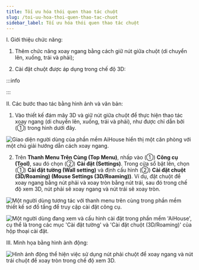 ```yaml
---
title: Tối ưu hóa thói quen thao tác chuột
slug: /toi-uu-hoa-thoi-quen-thao-tac-chuot
sidebar_label: Tối ưu hóa thói quen thao tác chuột
---
```


I. Giới thiệu chức năng:

1. Thêm chức năng xoay ngang bằng cách giữ nút giữa chuột (di chuyển lên, xuống, trái và phải);

2. Cài đặt chuột được áp dụng trong chế độ 3D:

:::info

:::

II. Các bước thao tác bằng hình ảnh và văn bản:

1. Vào thiết kế đám mây 3D và giữ nút giữa chuột để thực hiện thao tác xoay ngang (di chuyển lên, xuống, trái và phải), như được chỉ dẫn bởi (①) trong hình dưới đây.

![Giao diện người dùng của phần mềm AiHouse hiển thị một căn phòng với một chú giải hướng dẫn cách xoay ngang.](https://storage.googleapis.com/jegavn_kb/images/a39c9701-fd83-4dc4-9bc2-acd3faa64e66.png)

2. Trên **Thanh Menu Trên Cùng (Top Menu)**, nhấp vào (①) **Công cụ (Tool)**, sau đó chọn (②) **Cài đặt (Settings)**. Trong cửa sổ bật lên, chọn (①) **Cài đặt tường (Wall setting)** và định cấu hình (②) **Cài đặt chuột (3D/Roaming) (Mouse Settings (3D/Roaming))**. Ví dụ, đặt chuột để xoay ngang bằng nút phải và xoay tròn bằng nút trái, sau đó trong chế độ xem 3D, nút phải sẽ xoay ngang và nút trái sẽ xoay tròn.

![Một người dùng tương tác với thanh menu trên cùng trong phần mềm thiết kế sơ đồ tầng để truy cập cài đặt công cụ.](https://storage.googleapis.com/jegavn_kb/images/f2dd6ba9-3628-45db-89cd-05f37ed14f09.png)

![Một người dùng đang xem và cấu hình cài đặt trong phần mềm 'AiHouse', cụ thể là trong các mục 'Cài đặt tường' và 'Cài đặt chuột (3D/Roaming)' của hộp thoại cài đặt.](https://storage.googleapis.com/jegavn_kb/images/94fd9a41-316a-47e4-a5aa-807552516954.png)

III. Minh họa bằng hình ảnh động:

![Hình ảnh động thể hiện việc sử dụng nút phải chuột để xoay ngang và nút trái chuột để xoay tròn trong chế độ xem 3D.](https://storage.googleapis.com/jegavn_kb/images/3c48a93a-8c18-4045-bed5-2d8d1c8fb16a.gif)